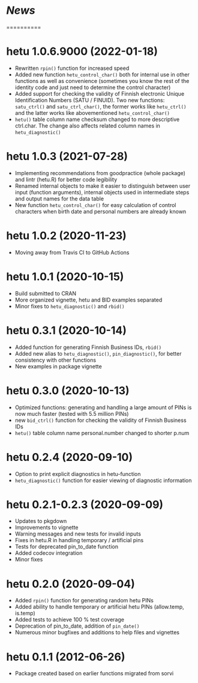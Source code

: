 # *News*
==========

# hetu 1.0.6.9000 (2022-01-18)

* Rewritten `rpin()` function for increased speed
* Added new function `hetu_control_char()` both for internal use in other functions as well as convenience (sometimes you know the rest of the identity code and just need to determine the control character)
* Added support for checking the validity of Finnish electronic Unique Identification Numbers (SATU / FINUID). Two new functions: `satu_ctrl()` and `satu_ctrl_char()`, the former works like `hetu_ctrl()` and the latter works like abovementioned `hetu_control_char()`
* `hetu()` table column name checksum changed to more descriptive ctrl.char. The change also affects related column names in `hetu_diagnostic()`

# hetu 1.0.3 (2021-07-28)

* Implementing recommendations from goodpractice (whole package) and lintr (hetu.R) for better code legibility
* Renamed internal objects to make it easier to distinguish between user input (function arguments), internal objects used in intermediate steps and output names for the data table
* New function `hetu_control_char()` for easy calculation of control characters when birth date and personal numbers are already known

# hetu 1.0.2 (2020-11-23)

* Moving away from Travis CI to GitHub Actions

# hetu 1.0.1 (2020-10-15)

* Build submitted to CRAN
* More organized vignette, hetu and BID examples separated
* Minor fixes to `hetu_diagnostic()` and `rbid()`

# hetu 0.3.1 (2020-10-14)

* Added function for generating Finnish Business IDs, `rbid()`
* Added new alias to `hetu_diagnostic()`, `pin_diagnostic()`, for better consistency with other functions
* New examples in package vignette

# hetu 0.3.0 (2020-10-13)

* Optimized functions: generating and handling a large amount of PINs is now much faster (tested with 5.5 million PINs)
* new `bid_ctrl()` function for checking the validity of Finnish Business IDs
* `hetu()` table column name personal.number changed to shorter p.num

# hetu 0.2.4 (2020-09-10)

* Option to print explicit diagnostics in hetu-function
* `hetu_diagnostic()` function for easier viewing of diagnostic information

# hetu 0.2.1-0.2.3 (2020-09-09)

* Updates to pkgdown
* Improvements to vignette
* Warning messages and new tests for invalid inputs
* Fixes in hetu.R in handling temporary / artificial pins
* Tests for deprecated pin_to_date function
* Added codecov integration
* Minor fixes

# hetu 0.2.0 (2020-09-04)

* Added `rpin()` function for generating random hetu PINs
* Added ability to handle temporary or artificial hetu PINs (allow.temp, is.temp)
* Added tests to achieve 100 % test coverage
* Deprecation of pin_to_date, addition of `pin_date()`
* Numerous minor bugfixes and additions to help files and vignettes

# hetu 0.1.1 (2012-06-26)

* Package created based on earlier functions migrated from sorvi
